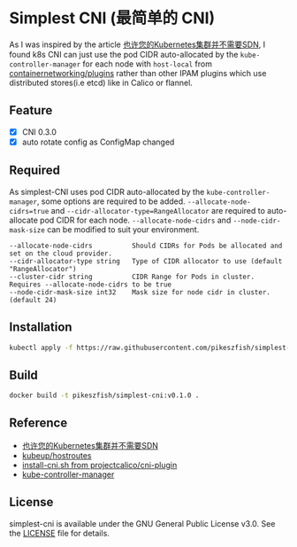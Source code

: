 # Simplest CNI (最简单的 CNI)
As I was inspired by the article [也许您的Kubernetes集群并不需要SDN](https://jishu.io/kubernetes/your-kubernetes-cluster-may-not-need-sdn/), I found k8s CNI can just use the pod CIDR auto-allocated by the `kube-controller-manager` for each node with `host-local` from [containernetworking/plugins](https://github.com/containernetworking/plugins) rather than other IPAM plugins which use distributed stores(i.e etcd) like in Calico or flannel.

## Feature
- [x] CNI 0.3.0
- [x] auto rotate config as ConfigMap changed

## Required
As simplest-CNI uses pod CIDR auto-allocated by the `kube-controller-manager`, some options are required to be added. `--allocate-node-cidrs=true` and `--cidr-allocator-type=RangeAllocator` are required to auto-allocate pod CIDR for each node. `--allocate-node-cidrs` and `--node-cidr-mask-size` can be modified to suit your environment.

```
--allocate-node-cidrs          Should CIDRs for Pods be allocated and set on the cloud provider.
--cidr-allocator-type string   Type of CIDR allocator to use (default "RangeAllocator")
--cluster-cidr string          CIDR Range for Pods in cluster. Requires --allocate-node-cidrs to be true
--node-cidr-mask-size int32    Mask size for node cidr in cluster. (default 24)
```

## Installation
```bash
kubectl apply -f https://raw.githubusercontent.com/pikeszfish/simplest-cni/master/k8s/simplest-cni.yml
```

## Build 
```bash
docker build -t pikeszfish/simplest-cni:v0.1.0 .
```

## Reference
- [也许您的Kubernetes集群并不需要SDN](https://jishu.io/kubernetes/your-kubernetes-cluster-may-not-need-sdn/)
- [kubeup/hostroutes](https://github.com/kubeup/hostroutes)
- [install-cni.sh from projectcalico/cni-plugin](https://github.com/projectcalico/cni-plugin)
- [kube-controller-manager](https://kubernetes.io/docs/reference/generated/kube-controller-manager/)

## License
simplest-cni is available under the GNU General Public License v3.0. See the [LICENSE](LICENSE) file for details.
